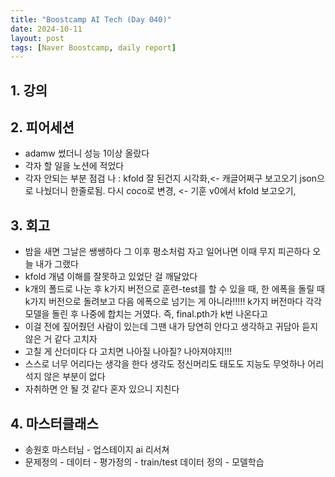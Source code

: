 ```yaml
---
title: "Boostcamp AI Tech (Day 040)"
date: 2024-10-11
layout: post
tags: [Naver Boostcamp, daily report]
---
```

## 1. 강의

## 2. 피어세션
- adamw 썼더니 성능 1이상 올랐다
- 각자 할 일을 노션에 적었다
- 각자 안되는 부분 점검
나 : kfold 잘 된건지 시각화,<- 캐글어쩌구 보고오기 json으로 나눴더니 한줄로됨. 다시 coco로 변경, <- 기훈 v0에서 kfold 보고오기, 

## 3. 회고
- 밤을 새면 그날은 쌩쌩하다 그 이후 평소처럼 자고 일어나면 이때 무지 피곤하다 오늘 내가 그랬다
- kfold 개념 이해를 잘못하고 있었단 걸 깨달았다
- k개의 폴드로 나눈 후 k가지 버전으로 훈련-test를 할 수 있을 때, 한 에폭을 돌릴 때 k가지 버전으로 돌려보고 다음 에폭으로 넘기는 게 아니라!!!!! k가지 버전마다 각각 모델을 돌린 후 나중에 합치는 거였다. 즉, final.pth가 k번 나온다고
- 이걸 전에 짚어줬던 사람이 있는데 그땐 내가 당연히 안다고 생각하고 귀담아 듣지 않은 거 같다 고치자
- 고칠 게 산더미다 다 고치면 나아질 나아질? 나아져야지!!!
- 스스로 너무 어리다는 생각을 한다 생각도 정신머리도 태도도 지능도 무엇하나 어리석지 않은 부분이 없다
- 자취하면 안 될 것 같다 혼자 있으니 지친다

## 4. 마스터클래스
- 송원호 마스터님 - 업스테이지 ai 리서쳐
- 문제정의 - 데이터 - 평가정의 - train/test 데이터 정의 - 모델학습